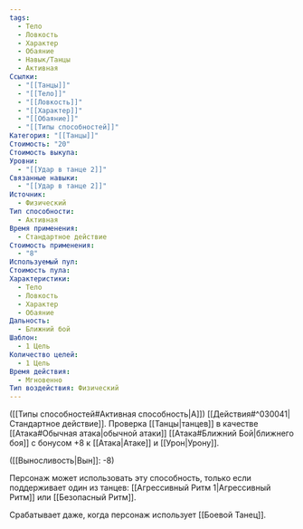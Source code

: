```yaml
---
tags:
  - Тело
  - Ловкость
  - Характер
  - Обаяние
  - Навык/Танцы
  - Активная
Ссылки:
  - "[[Танцы]]"
  - "[[Тело]]"
  - "[[Ловкость]]"
  - "[[Характер]]"
  - "[[Обаяние]]"
  - "[[Типы способностей]]"
Категория: "[[Танцы]]"
Стоимость: "20"
Стоимость выкупа: 
Уровни:
  - "[[Удар в танце 2]]"
Связанные навыки:
  - "[[Удар в танце 2]]"
Источник:
  - Физический
Тип способности:
  - Активная
Время применения:
  - Стандартное действие
Стоимость применения:
  - "8"
Используемый пул: 
Стоимость пула: 
Характеристики:
  - Тело
  - Ловкость
  - Характер
  - Обаяние
Дальность:
  - Ближний бой
Шаблон:
  - 1 Цель
Количество целей:
  - 1 Цель
Время действия:
  - Мгновенно
Тип воздействия: Физический
---
```

([[Типы способностей#Активная способность|А]]) [[Действия#^030041|Стандартное действие]]. Проверка [[Танцы|танцев]] в качестве [[Атака#Обычная атака|обычной атаки]] [[Атака#Ближний Бой|ближнего боя]] с бонусом +8 к [[Атака|Атаке]] и [[Урон|Урону]]. 

([[Выносливость|Вын]]: -8)

Персонаж может использовать эту способность, только если поддерживает один из танцев: [[Агрессивный Ритм 1|Агрессивный Ритм]] или [[Безопасный Ритм]].

Срабатывает даже, когда персонаж использует [[Боевой Танец]].